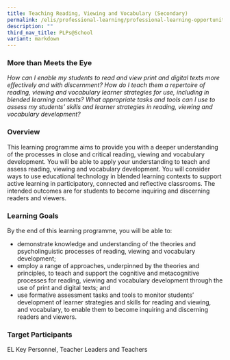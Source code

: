 ```yaml
---
title: Teaching Reading, Viewing and Vocabulary (Secondary)
permalink: /elis/professional-learning/professional-learning-opportunities/secondary/reading-viewing-vocabulary/
description: ""
third_nav_title: PLPs@School
variant: markdown
---
```

### More than Meets the Eye&nbsp;

<em>How can I enable my students to read and view print and digital texts more effectively and with discernment? How do I teach them a repertoire of reading, viewing and vocabulary learner strategies for use, including in blended learning contexts? What appropriate tasks and tools can I use to assess my students’ skills and learner strategies in reading, viewing and vocabulary development?</em>

### Overview

This learning programme aims to provide you with a deeper understanding of the processes in close and critical reading, viewing and vocabulary development. You will be able to apply your understanding to teach and assess reading, viewing and vocabulary development. You will consider ways to use educational technology in blended learning contexts to support active learning in participatory, connected and reflective classrooms. The intended outcomes are for students to become inquiring and discerning readers and viewers.

### Learning Goals

By the end of this learning programme, you will be able to:

*   demonstrate knowledge and understanding of the theories and psycholinguistic processes of reading, viewing and vocabulary development;
*   employ a range of approaches, underpinned by the theories and principles, to teach and support the cognitive and metacognitive processes for reading, viewing and vocabulary development through the use of print and digital texts; and
*   use formative assessment tasks and tools to monitor students’ development of learner strategies and skills for reading and viewing, and vocabulary, to enable them to become inquiring and discerning readers and viewers.

### Target Participants


EL Key Personnel, Teacher Leaders and Teachers